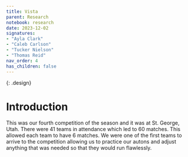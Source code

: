 ```yaml
---
title: Vista
parent: Research
notebook: research
date: 2023-12-02
signatures:
- "Ayla Clark"
- "Caleb Carlson"
- "Tucker Nielson"
- "Thomas Reid"
nav_order: 4
has_children: false
---
```


{: .design}
# Introduction

This was our fourth competition of the season and it was at St. George, Utah. There were 41 teams in attendance which led to 60 matches. This allowed each team to have 6 matches. We were one of the first teams to arrive to the competition allowing us to practice our autons and adjust anything that was needed so that they would run flawlessly. 